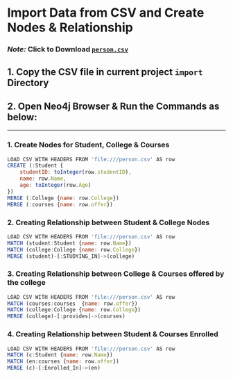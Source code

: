 # Import Data from CSV and Create Nodes & Relationship
### *Note:* Click to Download  [`person.csv`](https://github.com/AsadCodeCraft/Neo4j/blob/main/person.csv)
## 1. Copy the CSV file in current project `import` Directory
## 2. Open Neo4j Browser & Run the Commands as below:
---
### 1. Create Nodes for Student, College & Courses
```javascript
LOAD CSV WITH HEADERS FROM 'file:///person.csv' AS row
CREATE (:Student {
    studentID: toInteger(row.studentID),
    name: row.Name,
    age: toInteger(row.Age)
})
MERGE (:College {name: row.College})
MERGE (:courses {name: row.offer})
```

### 2. Creating Relationship between Student & College Nodes
```javascript
LOAD CSV WITH HEADERS FROM 'file:///person.csv' AS row
MATCH (student:Student {name: row.Name})
MATCH (college:College {name: row.College})
MERGE (student)-[:STUDYING_IN]->(college)
```

### 3. Creating Relationship between College & Courses offered by the college 
```javascript
LOAD CSV WITH HEADERS FROM 'file:///person.csv' AS row
MATCH (courses:courses  {name: row.offer})
MATCH (college:College {name: row.College})
MERGE (college)-[:provides]->(courses)
```

### 4. Creating Relationship between Student & Courses Enrolled
```javascript
LOAD CSV WITH HEADERS FROM 'file:///person.csv' AS row
MATCH (c:Student {name: row.Name})
MATCH (en:courses {name: row.offer})
MERGE (c)-[:Enrolled_In]->(en)
```

